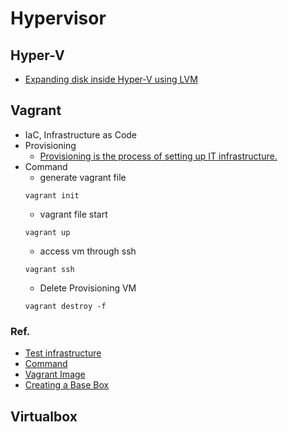 # Hypervisor

## Hyper-V

* [Expanding disk inside Hyper-V using LVM](https://askubuntu.com/questions/646183/expanding-disk-inside-hyper-v-using-lvm)

## Vagrant

* IaC, Infrastructure as Code
* Provisioning
  * [Provisioning is the process of setting up IT infrastructure.](https://www.redhat.com/en/topics/automation/what-is-provisioning)
* Command
  * generate vagrant file
  ```shell
  vagrant init
  ```
  * vagrant file start
  ```shell
  vagrant up
  ```
  * access vm through ssh
  ```shell
  vagrant ssh
  ```
  * Delete Provisioning VM
  ```shell
  vagrant destroy -f
  ```
### Ref.

* [Test infrastructure](https://thebook.io/080241/ch02/)
* [Command](https://thebook.io/080241/ch02/01/03/)
* [Vagrant Image](https://app.vagrantup.com/boxes/search)
* [Creating a Base Box](https://www.vagrantup.com/docs/boxes/base)


## Virtualbox
